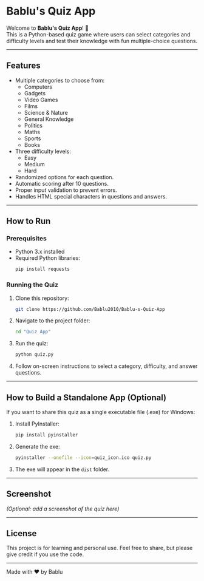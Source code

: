 # Bablu's Quiz App

Welcome to **Bablu's Quiz App**! 🎉  
This is a Python-based quiz game where users can select categories and difficulty levels and test their knowledge with fun multiple-choice questions.

---

## Features

- Multiple categories to choose from:
  - Computers
  - Gadgets
  - Video Games
  - Films
  - Science & Nature
  - General Knowledge
  - Politics
  - Maths
  - Sports
  - Books
- Three difficulty levels:
  - Easy
  - Medium
  - Hard
- Randomized options for each question.
- Automatic scoring after 10 questions.
- Proper input validation to prevent errors.
- Handles HTML special characters in questions and answers.

---

## How to Run

### Prerequisites
- Python 3.x installed
- Required Python libraries:
  ```bash
  pip install requests
  ```

### Running the Quiz
1. Clone this repository:
   ```bash
   git clone https://github.com/Bablu2010/Bablu-s-Quiz-App
   ```
2. Navigate to the project folder:
   ```bash
   cd "Quiz App"
   ```
3. Run the quiz:
   ```bash
   python quiz.py
   ```
4. Follow on-screen instructions to select a category, difficulty, and answer questions.

---

## How to Build a Standalone App (Optional)
If you want to share this quiz as a single executable file (.exe) for Windows:

1. Install PyInstaller:
   ```bash
   pip install pyinstaller
   ```
2. Generate the exe:
   ```bash
   pyinstaller --onefile --icon=quiz_icon.ico quiz.py
   ```
3. The exe will appear in the `dist` folder.

---

## Screenshot

*(Optional: add a screenshot of the quiz here)*

---

## License
This project is for learning and personal use. Feel free to share, but please give credit if you use the code.

---

Made with ❤️ by Bablu

